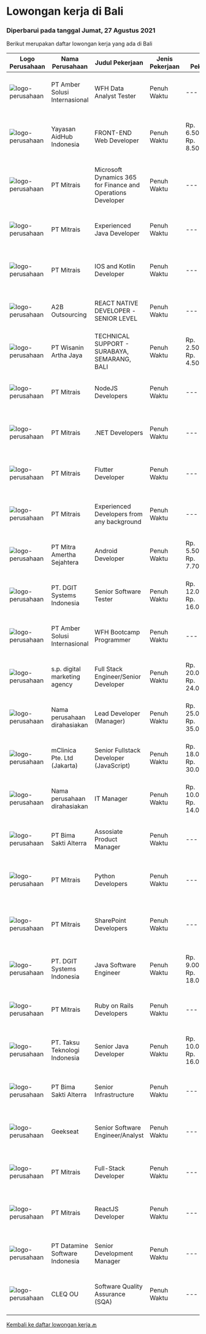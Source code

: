 
  # Lowongan kerja di Bali

  ### Diperbarui pada tanggal Jumat, 27 Agustus 2021

  Berikut merupakan daftar lowongan kerja yang ada di Bali

  |Logo Perusahaan | Nama Perusahaan | Judul Pekerjaan | Jenis Pekerjaan | Gaji Pekerjaan | Lokasi | Deskripsi | Tanggal diunggah | Pranala |
  | -------------- | --------------- | --------------- | --------- | --------- | -------------- | ------- | ----------- | ----------- |
  |![logo-perusahaan](https://us.123rf.com/450wm/pavelstasevich/pavelstasevich1811/pavelstasevich181101027/112815900-stock-vector-no-image-available-icon-flat-vector.jpg?ver=6)|PT Amber Solusi Internasional|WFH Data Analyst Tester|Penuh Waktu|---|Jakarta Raya|What we offer you: Real on the job training  Real &amp; varied experiences (IT Project environment) Software engineering Career path to be Business...|Kamis, 26 Agustus 2021|https://www.jobstreet.co.id/id/job/wfh-data-analyst-tester-3610595?token=0~b5898f3d-6e48-4afb-9086-96baa2d33a16&sectionRank=1&jobId=jobstreet-id-job-3610595|
|![logo-perusahaan](https://image-service-cdn.seek.com.au/9b692f209622949279e729a0faf85c537e22289b/ee4dce1061f3f616224767ad58cb2fc751b8d2dc)|Yayasan AidHub Indonesia|FRONT-END Web Developer|Penuh Waktu|Rp. 6.500.000-Rp. 8.500.000|Badung|Job DescriptionResponsibilities:·        This role will report to the IT Manager·        Candidate must be able to manage the complete software...|Kamis, 26 Agustus 2021|https://www.jobstreet.co.id/id/job/front-end-web-developer-3610873?token=0~b5898f3d-6e48-4afb-9086-96baa2d33a16&sectionRank=2&jobId=jobstreet-id-job-3610873|
|![logo-perusahaan](https://image-service-cdn.seek.com.au/969b0c47f133a1e0155056a5d964c63953dd6304/ee4dce1061f3f616224767ad58cb2fc751b8d2dc)|PT Mitrais|Microsoft Dynamics 365 for Finance and Operations Developer|Penuh Waktu|---|Denpasar|Build your Career with Mitrais! We're looking for an experienced Microsoft Dynamics 365 for Finance and Operations Developer to be part of our...|Kamis, 26 Agustus 2021|https://www.jobstreet.co.id/id/job/microsoft-dynamics-365-for-finance-and-operations-developer-3610631?token=0~b5898f3d-6e48-4afb-9086-96baa2d33a16&sectionRank=3&jobId=jobstreet-id-job-3610631|
|![logo-perusahaan](https://image-service-cdn.seek.com.au/969b0c47f133a1e0155056a5d964c63953dd6304/ee4dce1061f3f616224767ad58cb2fc751b8d2dc)|PT Mitrais|Experienced Java Developer|Penuh Waktu|---|Bali|Build your Career with Mitrais!  We have clients who are urgently looking for Experienced Java developers for an immediate start. What will you be...|Rabu, 25 Agustus 2021|https://www.jobstreet.co.id/id/job/experienced-java-developer-3601163?token=0~b5898f3d-6e48-4afb-9086-96baa2d33a16&sectionRank=4&jobId=jobstreet-id-job-3601163|
|![logo-perusahaan](https://image-service-cdn.seek.com.au/969b0c47f133a1e0155056a5d964c63953dd6304/ee4dce1061f3f616224767ad58cb2fc751b8d2dc)|PT Mitrais|IOS and Kotlin Developer|Penuh Waktu|---|Bali|Build your Career with Mitrais !  We're looking for experienced iOS and Kotlin Developer to be part of our team. What will you be doing?  Liase with...|Rabu, 25 Agustus 2021|https://www.jobstreet.co.id/id/job/ios-and-kotlin-developer-3601171?token=0~b5898f3d-6e48-4afb-9086-96baa2d33a16&sectionRank=5&jobId=jobstreet-id-job-3601171|
|![logo-perusahaan](https://image-service-cdn.seek.com.au/6c0c9236a254bb58d156f188dac1fa45b93c1ebf/ee4dce1061f3f616224767ad58cb2fc751b8d2dc)|A2B Outsourcing|REACT NATIVE DEVELOPER -SENIOR LEVEL|Penuh Waktu|---|Jakarta Raya|A2B Outsourcing Philippines – PT BPO is looking for a Senior React Native Developer. You will be working for a company in Australia that provides...|Rabu, 25 Agustus 2021|https://www.jobstreet.co.id/id/job/react-native-developer-senior-level-3610362?token=0~b5898f3d-6e48-4afb-9086-96baa2d33a16&sectionRank=6&jobId=jobstreet-id-job-3610362|
|![logo-perusahaan](https://image-service-cdn.seek.com.au/baab5fef8d61b88cc98204e98c07633534edabdc/ee4dce1061f3f616224767ad58cb2fc751b8d2dc)|PT Wisanin Artha Jaya|TECHNICAL SUPPORT - SURABAYA, SEMARANG, BALI|Penuh Waktu|Rp. 2.500.000-Rp. 4.500.000|Surabaya|Technical Support : Surabaya, Semarang, and Bali.Please put the city that you apply on the CV.Specifically responsible for installation,...|Rabu, 25 Agustus 2021|https://www.jobstreet.co.id/id/job/technical-support-surabaya-semarang-bali-3610266?token=0~b5898f3d-6e48-4afb-9086-96baa2d33a16&sectionRank=7&jobId=jobstreet-id-job-3610266|
|![logo-perusahaan](https://image-service-cdn.seek.com.au/969b0c47f133a1e0155056a5d964c63953dd6304/ee4dce1061f3f616224767ad58cb2fc751b8d2dc)|PT Mitrais|NodeJS Developers|Penuh Waktu|---|Bali|Build your Career with Mitrais! We're urgently looking for experienced NodeJS Developers to be part of our team for an immediate start.Our client is a...|Rabu, 25 Agustus 2021|https://www.jobstreet.co.id/id/job/nodejs-developers-3601182?token=0~b5898f3d-6e48-4afb-9086-96baa2d33a16&sectionRank=8&jobId=jobstreet-id-job-3601182|
|![logo-perusahaan](https://image-service-cdn.seek.com.au/969b0c47f133a1e0155056a5d964c63953dd6304/ee4dce1061f3f616224767ad58cb2fc751b8d2dc)|PT Mitrais|.NET Developers|Penuh Waktu|---|Denpasar|Build your Career with Mitrais !  We're looking for experienced .NET Software Engineers to be part of our team.  What will you be doing ?  Coding high...|Rabu, 25 Agustus 2021|https://www.jobstreet.co.id/id/job/net-developers-3601200?token=0~b5898f3d-6e48-4afb-9086-96baa2d33a16&sectionRank=9&jobId=jobstreet-id-job-3601200|
|![logo-perusahaan](https://image-service-cdn.seek.com.au/969b0c47f133a1e0155056a5d964c63953dd6304/ee4dce1061f3f616224767ad58cb2fc751b8d2dc)|PT Mitrais|Flutter Developer|Penuh Waktu|---|Bali|Build your Career with Mitrais !  We're looking for experienced Flutter Developer to be part of our team. What will you be doing?  Liase with...|Rabu, 25 Agustus 2021|https://www.jobstreet.co.id/id/job/flutter-developer-3601166?token=0~b5898f3d-6e48-4afb-9086-96baa2d33a16&sectionRank=10&jobId=jobstreet-id-job-3601166|
|![logo-perusahaan](https://image-service-cdn.seek.com.au/969b0c47f133a1e0155056a5d964c63953dd6304/ee4dce1061f3f616224767ad58cb2fc751b8d2dc)|PT Mitrais|Experienced Developers from any background|Penuh Waktu|---|Bali|Build your Career with Mitrais !  We're looking for experienced Software Engineers from any background to be part of our team.  What will you...|Rabu, 25 Agustus 2021|https://www.jobstreet.co.id/id/job/experienced-developers-from-any-background-3601164?token=0~b5898f3d-6e48-4afb-9086-96baa2d33a16&sectionRank=11&jobId=jobstreet-id-job-3601164|
|![logo-perusahaan](https://image-service-cdn.seek.com.au/36f0e259d21447326c545ed4ae03d7208f820c51/ee4dce1061f3f616224767ad58cb2fc751b8d2dc)|PT Mitra Amertha Sejahtera|Android Developer|Penuh Waktu|Rp. 5.500.000-Rp. 7.700.000|Jakarta Raya|Meval is looking for software engineer to help us make awesome, usable, and functional mobile application for our customer and sales team. You will...|Selasa, 24 Agustus 2021|https://www.jobstreet.co.id/id/job/android-developer-3595985?token=0~b5898f3d-6e48-4afb-9086-96baa2d33a16&sectionRank=12&jobId=jobstreet-id-job-3595985|
|![logo-perusahaan](https://image-service-cdn.seek.com.au/e1681d73e68b1b74b5b5136363b820dd70a250df/ee4dce1061f3f616224767ad58cb2fc751b8d2dc)|PT. DGIT Systems Indonesia|Senior Software Tester|Penuh Waktu|Rp. 12.000.000-Rp. 16.000.000|Badung|We believe work should be a fun development journey but the challenging one! Our great teams will support you to achieve that and delivering great...|Selasa, 24 Agustus 2021|https://www.jobstreet.co.id/id/job/senior-software-tester-3608913?token=0~b5898f3d-6e48-4afb-9086-96baa2d33a16&sectionRank=13&jobId=jobstreet-id-job-3608913|
|![logo-perusahaan](https://us.123rf.com/450wm/pavelstasevich/pavelstasevich1811/pavelstasevich181101027/112815900-stock-vector-no-image-available-icon-flat-vector.jpg?ver=6)|PT Amber Solusi Internasional|WFH Bootcamp Programmer|Penuh Waktu|---|Jawa Timur|If you have intense intellectual curiosity, self-motivated and proactive, you’ll enjoy working every day on our Engineering team. Submit your resume...|Selasa, 24 Agustus 2021|https://www.jobstreet.co.id/id/job/wfh-bootcamp-programmer-3608910?token=0~b5898f3d-6e48-4afb-9086-96baa2d33a16&sectionRank=14&jobId=jobstreet-id-job-3608910|
|![logo-perusahaan](https://image-service-cdn.seek.com.au/a2f5856b57519c779b58f35478ae089085b5ae54/ee4dce1061f3f616224767ad58cb2fc751b8d2dc)|s.p. digital marketing agency|Full Stack Engineer/Senior Developer|Penuh Waktu|Rp. 20.000.000-Rp. 24.000.000|Bali|Do you love new challenges? Are you good at teamwork? Are you the best in technology, in programming? Do you know all about marketplaces and saas...|Rabu, 25 Agustus 2021|https://www.jobstreet.co.id/id/job/full-stack-engineer-senior-developer-3609115?token=0~b5898f3d-6e48-4afb-9086-96baa2d33a16&sectionRank=15&jobId=jobstreet-id-job-3609115|
|![logo-perusahaan](https://us.123rf.com/450wm/pavelstasevich/pavelstasevich1811/pavelstasevich181101027/112815900-stock-vector-no-image-available-icon-flat-vector.jpg?ver=6)|Nama perusahaan dirahasiakan|Lead Developer (Manager)|Penuh Waktu|Rp. 25.000.000-Rp. 35.000.000|Bali|Ensure that the team continues to deliver high-quality results that satisfy clients' and partners' web technology needs. Foster a culture of...|Selasa, 24 Agustus 2021|https://www.jobstreet.co.id/id/job/lead-developer-manager-3608200?token=0~b5898f3d-6e48-4afb-9086-96baa2d33a16&sectionRank=16&jobId=jobstreet-id-job-3608200|
|![logo-perusahaan](https://image-service-cdn.seek.com.au/7665bb5bd589f085f653b36d2f3cbccaf93e5953/ee4dce1061f3f616224767ad58cb2fc751b8d2dc)|mClinica Pte. Ltd (Jakarta)|Senior Fullstack Developer (JavaScript)|Penuh Waktu|Rp. 18.000.000-Rp. 30.000.000|Bali|mClinica is hiring for a Senior Fullstack Developer to serve our clients in Southeast Asia and support our growth regionally and globally. We are...|Selasa, 24 Agustus 2021|https://www.jobstreet.co.id/id/job/senior-fullstack-developer-javascript-3596671?token=0~b5898f3d-6e48-4afb-9086-96baa2d33a16&sectionRank=17&jobId=jobstreet-id-job-3596671|
|![logo-perusahaan](https://us.123rf.com/450wm/pavelstasevich/pavelstasevich1811/pavelstasevich181101027/112815900-stock-vector-no-image-available-icon-flat-vector.jpg?ver=6)|Nama perusahaan dirahasiakan|IT Manager|Penuh Waktu|Rp. 10.000.000-Rp. 14.000.000|Denpasar|Lead large IT projects, including the design and deployment of new IT systems and services2. Monitor performance of information technology systems to...|Rabu, 25 Agustus 2021|https://www.jobstreet.co.id/id/job/it-manager-3609001?token=0~b5898f3d-6e48-4afb-9086-96baa2d33a16&sectionRank=18&jobId=jobstreet-id-job-3609001|
|![logo-perusahaan](https://image-service-cdn.seek.com.au/3b449304b19b7a5909fe2d6166b69cb2e3dfc9ad/ee4dce1061f3f616224767ad58cb2fc751b8d2dc)|PT Bima Sakti Alterra|Assosiate Product Manager|Penuh Waktu|---|Denpasar|Job Description: Collaborate with UX team to ensure quality of the delivered product meet the good standard of design, user experience and features....|Selasa, 24 Agustus 2021|https://www.jobstreet.co.id/id/job/assosiate-product-manager-3596680?token=0~b5898f3d-6e48-4afb-9086-96baa2d33a16&sectionRank=19&jobId=jobstreet-id-job-3596680|
|![logo-perusahaan](https://image-service-cdn.seek.com.au/969b0c47f133a1e0155056a5d964c63953dd6304/ee4dce1061f3f616224767ad58cb2fc751b8d2dc)|PT Mitrais|Python Developers|Penuh Waktu|---|Jakarta Raya|Build your Career with Mitrais !  We're looking for experienced Python Developers to be part of our team. What will you be doing?  Liasing with...|Senin, 23 Agustus 2021|https://www.jobstreet.co.id/id/job/python-developers-3606917?token=0~b5898f3d-6e48-4afb-9086-96baa2d33a16&sectionRank=20&jobId=jobstreet-id-job-3606917|
|![logo-perusahaan](https://image-service-cdn.seek.com.au/969b0c47f133a1e0155056a5d964c63953dd6304/ee4dce1061f3f616224767ad58cb2fc751b8d2dc)|PT Mitrais|SharePoint Developers|Penuh Waktu|---|Denpasar|Build your Career with Mitrais ! We're looking for experienced SharePoint Developers to be part of our team  What will you be doing? Develop REST APIs...|Senin, 23 Agustus 2021|https://www.jobstreet.co.id/id/job/sharepoint-developers-3606460?token=0~b5898f3d-6e48-4afb-9086-96baa2d33a16&sectionRank=21&jobId=jobstreet-id-job-3606460|
|![logo-perusahaan](https://image-service-cdn.seek.com.au/e1681d73e68b1b74b5b5136363b820dd70a250df/ee4dce1061f3f616224767ad58cb2fc751b8d2dc)|PT. DGIT Systems Indonesia|Java Software Engineer|Penuh Waktu|Rp. 9.000.000-Rp. 18.000.000|Badung|We are looking for a talented Java engineer to join an experienced team of engineers working on our flagship products Telflow, a next-generation...|Minggu, 22 Agustus 2021|https://www.jobstreet.co.id/id/job/java-software-engineer-3599701?token=0~b5898f3d-6e48-4afb-9086-96baa2d33a16&sectionRank=22&jobId=jobstreet-id-job-3599701|
|![logo-perusahaan](https://image-service-cdn.seek.com.au/969b0c47f133a1e0155056a5d964c63953dd6304/ee4dce1061f3f616224767ad58cb2fc751b8d2dc)|PT Mitrais|Ruby on Rails Developers|Penuh Waktu|---|Bali|Build your Career with Mitrais ! We're urgently looking for experienced Ruby On Rails  Developers to be part of our team for an immediate...|Sabtu, 21 Agustus 2021|https://www.jobstreet.co.id/id/job/ruby-on-rails-developers-3598722?token=0~b5898f3d-6e48-4afb-9086-96baa2d33a16&sectionRank=23&jobId=jobstreet-id-job-3598722|
|![logo-perusahaan](https://image-service-cdn.seek.com.au/cdad7eadbef6a47d2c5b4d08a7c1b9886e8f7f8f/ee4dce1061f3f616224767ad58cb2fc751b8d2dc)|PT. Taksu Teknologi Indonesia|Senior Java Developer|Penuh Waktu|Rp. 10.000.000-Rp. 16.000.000|Denpasar|Taksu Tec is looking for an Experienced or Senior Java Web Developer for a challenging position to maintain &amp; extend a world-class travel platform...|Sabtu, 21 Agustus 2021|https://www.jobstreet.co.id/id/job/senior-java-developer-3594748?token=0~b5898f3d-6e48-4afb-9086-96baa2d33a16&sectionRank=24&jobId=jobstreet-id-job-3594748|
|![logo-perusahaan](https://image-service-cdn.seek.com.au/4ef6e7abdb78d4c1bcf820519d1961b4384e0daf/ee4dce1061f3f616224767ad58cb2fc751b8d2dc)|PT Bima Sakti Alterra|Senior Infrastructure|Penuh Waktu|---|Denpasar|Job Description Bekerja di environment TI multi user untuk mengelola aplikasi, database, server, server file, jaringan, penyimpanan data dan...|Sabtu, 21 Agustus 2021|https://www.jobstreet.co.id/id/job/senior-infrastructure-3595235?token=0~b5898f3d-6e48-4afb-9086-96baa2d33a16&sectionRank=25&jobId=jobstreet-id-job-3595235|
|![logo-perusahaan](https://image-service-cdn.seek.com.au/a94166d692fda70a364e9d5191d7ced8a65f1597/ee4dce1061f3f616224767ad58cb2fc751b8d2dc)|Geekseat|Senior Software Engineer/Analyst|Penuh Waktu|---|Denpasar|Have a seat with us! We are currently looking for an experienced Senior Software Engineer to join our Awesome Engineering Team at our offices in Bali...|Sabtu, 21 Agustus 2021|https://www.jobstreet.co.id/id/job/senior-software-engineer-analyst-3598884?token=0~b5898f3d-6e48-4afb-9086-96baa2d33a16&sectionRank=26&jobId=jobstreet-id-job-3598884|
|![logo-perusahaan](https://image-service-cdn.seek.com.au/969b0c47f133a1e0155056a5d964c63953dd6304/ee4dce1061f3f616224767ad58cb2fc751b8d2dc)|PT Mitrais|Full-Stack Developer|Penuh Waktu|---|Bali|Build your Career with Mitrais!  We're looking for experienced Full-Stack Developers to be part of our team. What will you be doing? Coding high...|Sabtu, 21 Agustus 2021|https://www.jobstreet.co.id/id/job/full-stack-developer-3598582?token=0~b5898f3d-6e48-4afb-9086-96baa2d33a16&sectionRank=27&jobId=jobstreet-id-job-3598582|
|![logo-perusahaan](https://image-service-cdn.seek.com.au/969b0c47f133a1e0155056a5d964c63953dd6304/ee4dce1061f3f616224767ad58cb2fc751b8d2dc)|PT Mitrais|ReactJS Developer|Penuh Waktu|---|Bali|We're urgently looking for experienced ReactJS Developers to be part of our team for an immediate start.Our client is a consultancy focused company...|Sabtu, 21 Agustus 2021|https://www.jobstreet.co.id/id/job/reactjs-developer-3598724?token=0~b5898f3d-6e48-4afb-9086-96baa2d33a16&sectionRank=28&jobId=jobstreet-id-job-3598724|
|![logo-perusahaan](https://image-service-cdn.seek.com.au/5fcc638e90b6bfa5413c6b018faccdd8126658c9/ee4dce1061f3f616224767ad58cb2fc751b8d2dc)|PT Datamine Software Indonesia|Senior Development Manager|Penuh Waktu|---|Bali|Senior Development ManagerJob DescriptionThe role:The role is to lead and build remotely a full development team including Delivery, Development, QAQC...|Sabtu, 21 Agustus 2021|https://www.jobstreet.co.id/id/job/senior-development-manager-3599053?token=0~b5898f3d-6e48-4afb-9086-96baa2d33a16&sectionRank=29&jobId=jobstreet-id-job-3599053|
|![logo-perusahaan](https://image-service-cdn.seek.com.au/54f28e3300fe2711cae0fa036939e6659a80604e/ee4dce1061f3f616224767ad58cb2fc751b8d2dc)|CLEQ OU|Software Quality Assurance (SQA)|Penuh Waktu|---|Badung|About ItsavirusItsavirus is a software company with offices in Bali, Singapore and Amsterdam. With a relative small group of people, we work on great...|Jumat, 20 Agustus 2021|https://www.jobstreet.co.id/id/job/software-quality-assurance-sqa-3593883?token=0~b5898f3d-6e48-4afb-9086-96baa2d33a16&sectionRank=30&jobId=jobstreet-id-job-3593883|


  [Kembali ke daftar lowongan kerja 🔙](../README.md#daftar-lowongan-kerja)
  